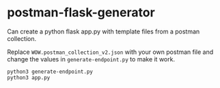 # postman-flask-generator

Can create a python flask app.py with template files from a postman collection.

Replace `WOW.postman_collection_v2.json` with your own postman file and change the values in `generate-endpoint.py` to make it work.

```
python3 generate-endpoint.py
python3 app.py
```